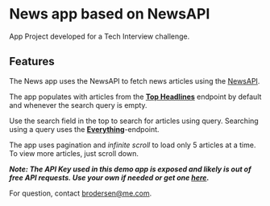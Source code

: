 # News app based on NewsAPI
App Project developed for a Tech Interview challenge.

## Features

The News app uses the NewsAPI to fetch news articles using the [NewsAPI](https://newsapi.org).

The app populates with articles from the **[Top Headlines](https://newsapi.org/docs/endpoints/top-headlines)** endpoint by default and whenever the search query is empty.

Use the search field in the top to search for articles using query. Searching using a query uses the **[Everything](https://newsapi.org/docs/endpoints/everything)**-endpoint.

The app uses pagination and _infinite scroll_ to load only 5 articles at a time. To view more articles, just scroll down.

***Note: The API Key used in this demo app is exposed and likely is out of free API requests. Use your own if needed or get one [here](https://newsapi.org/register).***

For question, contact [brodersen@me.com](mailto:brodersen@me.com).
